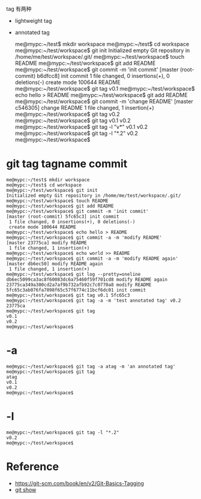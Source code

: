 tag 有两种

- lightweight tag
- annotated tag


    me@mypc:~/test$ mkdir workspace
    me@mypc:~/test$ cd workspace
    me@mypc:~/test/workspace$ git init
    Initialized empty Git repository in /home/me/test/workspace/.git/
    me@mypc:~/test/workspace$ touch README
    me@mypc:~/test/workspace$ git add README
    me@mypc:~/test/workspace$ git commit -m 'init commit'
    [master (root-commit) b6dfcc8] init commit
     1 file changed, 0 insertions(+), 0 deletions(-)
     create mode 100644 README
    me@mypc:~/test/workspace$ git tag v0.1
    me@mypc:~/test/workspace$ echo hello > README
    me@mypc:~/test/workspace$ git add README
    me@mypc:~/test/workspace$ git commit -m 'change README'
    [master c546305] change README
     1 file changed, 1 insertion(+)
    me@mypc:~/test/workspace$ git tag v0.2
    me@mypc:~/test/workspace$ git tag
    v0.1
    v0.2
    me@mypc:~/test/workspace$ git tag -l "v*"
    v0.1
    v0.2
    me@mypc:~/test/workspace$ git tag -l "*.2"
    v0.2
    me@mypc:~/test/workspace$ 


# git tag tagname commit

    me@mypc:~/test$ mkdir workspace
    me@mypc:~/test$ cd workspace
    me@mypc:~/test/workspace$ git init
    Initialized empty Git repository in /home/me/test/workspace/.git/
    me@mypc:~/test/workspace$ touch README
    me@mypc:~/test/workspace$ git add README
    me@mypc:~/test/workspace$ git commit -m 'init commit'
    [master (root-commit) 5fc65c3] init commit
     1 file changed, 0 insertions(+), 0 deletions(-)
     create mode 100644 README
    me@mypc:~/test/workspace$ echo hello > README
    me@mypc:~/test/workspace$ git commit -a -m 'modify README'
    [master 23775ca] modify README
     1 file changed, 1 insertion(+)
    me@mypc:~/test/workspace$ echo world >> README
    me@mypc:~/test/workspace$ git commit -a -m 'modify README again'
    [master db6ec50] modify README again
     1 file changed, 1 insertion(+)
    me@mypc:~/test/workspace$ git log --pretty=oneline
    db6ec5099ca3ac8f60083dc6a75460f59f701cd8 modify README again
    23775ca349a300cd2a7af9b732afb92c7c0770a8 modify README
    5fc65c3ab076fa7098f65c57f6774c11bcf6dc01 init commit
    me@mypc:~/test/workspace$ git tag v0.1 5fc65c3
    me@mypc:~/test/workspace$ git tag -a -m 'test annotated tag' v0.2 23775ca
    me@mypc:~/test/workspace$ git tag
    v0.1
    v0.2
    me@mypc:~/test/workspace$ 


# -a

    me@mypc:~/test/workspace$ git tag -a atag -m 'an annotated tag'
    me@mypc:~/test/workspace$ git tag
    atag
    v0.1
    v0.2
    me@mypc:~/test/workspace$ 


# -l

    me@mypc:~/test/workspace$ git tag -l "*.2"
    v0.2
    me@mypc:~/test/workspace$ 


# Reference
- https://git-scm.com/book/en/v2/Git-Basics-Tagging
- [git show](/Software/Git/show.md)
